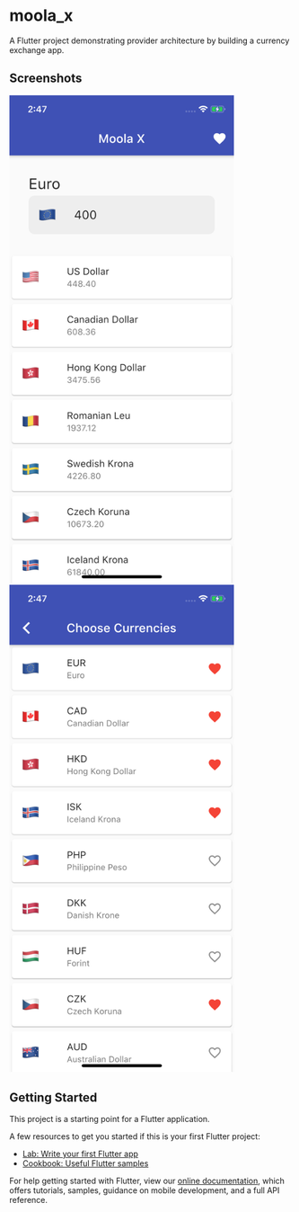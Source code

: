# moola_x

A Flutter project demonstrating provider architecture by building a currency exchange app.

## Screenshots

<p float="left">
  <img src="screenshots/screenshot1.png" width="400" />
  <img src="screenshots/screenshot2.png" width="400" />
</p>

## Getting Started

This project is a starting point for a Flutter application.

A few resources to get you started if this is your first Flutter project:

- [Lab: Write your first Flutter app](https://flutter.dev/docs/get-started/codelab)
- [Cookbook: Useful Flutter samples](https://flutter.dev/docs/cookbook)

For help getting started with Flutter, view our
[online documentation](https://flutter.dev/docs), which offers tutorials,
samples, guidance on mobile development, and a full API reference.
